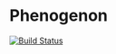 # Phenogenon
[![Build Status](https://travis-ci.org/phenopolis/phenopolis_analysis.svg?branch=master)](https://travis-ci.org/phenopolis/phenopolis_analysis)
